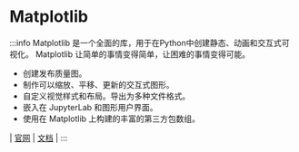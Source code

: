 # Matplotlib

:::info
Matplotlib 是一个全面的库，用于在Python中创建静态、动画和交互式可视化。
Matplotlib 让简单的事情变得简单，让困难的事情变得可能。

- 创建发布质量图。
- 制作可以缩放、平移、更新的交互式图形。
- 自定义视觉样式和布局。导出为多种文件格式。
- 嵌入在 JupyterLab 和图形用户界面。
- 使用在 Matplotlib 上构建的丰富的第三方包数组。

| [官网](https://matplotlib.org/)
| [文档](https://matplotlib.org/stable/index.html#)
|
:::
